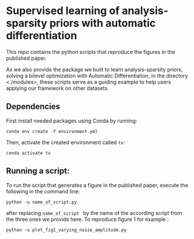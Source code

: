# Supervised learning of analysis-sparsity priors with automatic differentiation

This repo contains the python scripts that reproduce the figures in the published paper.

As we also provide the package we built to learn analysis-sparsity priors, solving a bilevel optimization with Automatic Differentiation, in the directory <./modules>, these scripts serve as a guiding example to help users applying our framework on other datasets.

## Dependencies
First install needed packages using Conda by running:
```
conda env create -f environment.yml
```
Then, activate the created environment called ```tv```:
```
conda activate tv
```

## Running a script:
To run the script that generates a figure in the published paper, execute the following in the command line:
```
python -u name_of_script.py
```
after replacing ```name_of_script ``` by the name of the according script from the three ones we provide here. To reproduce figure 1 for example :
```
python -u plot_fig1_varying_noise_amplitude.py
```

